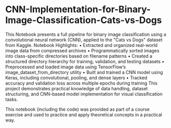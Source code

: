 # CNN-Implementation-for-Binary-Image-Classification-Cats-vs-Dogs

This Notebook presents a full pipeline for binary image classification using a convolutional neural network (CNN), applied to the "Cats vs Dogs" dataset from Kaggle.
Notebook Highlights:
•	Extracted and organized real-world image data from compressed archives
•	Programmatically sorted images into class-specific directories based on filename patterns
•	Created a structured directory hierarchy for training, validation, and testing datasets
•	Preprocessed and loaded image data using TensorFlow’s image_dataset_from_directory utility
•	Built and trained a CNN model using Keras, including convolutional, pooling, and dense layers
•	Tracked accuracy and validation loss across multiple epochs during training
This project demonstrates practical knowledge of data handling, dataset structuring, and CNN-based model implementation for visual classification tasks.

This notebook (including the code) was provided as part of a course exercise and used to practice and apply theoretical concepts in a practical way.
